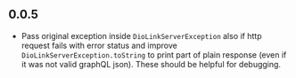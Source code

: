 ## 0.0.5

- Pass original exception inside `DioLinkServerException` also if http request fails with error status and improve `DioLinkServerException.toString` to print part of plain response (even if it was not valid graphQL json). These should be helpful for debugging.
